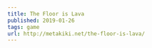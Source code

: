```yaml
---
title: The Floor is Lava
published: 2019-01-26
tags: game
url: http://metakiki.net/the-floor-is-lava/
---
```

